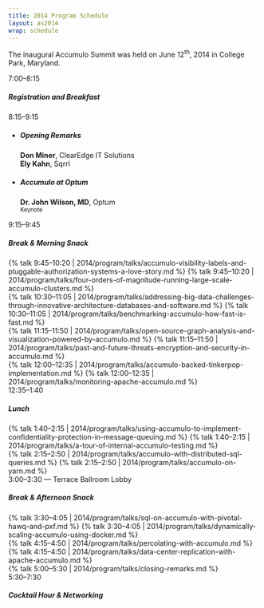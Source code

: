 ```yaml
---
title: 2014 Program Schedule
layout: as2014
wrap: schedule
---
```


<p class="text-center">
  The inaugural Accumulo Summit was held on June 12<sup>th</sup>, 2014 in College Park, Maryland.
</p>

<div class="card-deck">
  <div class="card">
    <div class="card-header">7:00&ndash;8:15</div>
    <div class="card-body">
      <h5 class="card-title mb-0"><i class="fas fa-check"></i> Registration and Breakfast</h5>
    </div>
  </div>
</div>

<div class="card-deck">
  <div class="card">
    <div class="card-header">8:15–9:15</div>
    <ul class="list-group list-group-flush">
      <li class="list-group-item">
        <h5 class="card-title">Opening Remarks</h5>
        <div class="m-0">
          <i class="fas fa-user"></i> <strong>Don Miner</strong>, ClearEdge IT Solutions
        </div>
        <div class="m-0">
          <i class="fas fa-user"></i> <strong>Ely Kahn</strong>, Sqrrl
        </div>
      </li>
      <li class="list-group-item">
        <h5 class="card-title">Accumulo at Optum</h5>
        <div class="m-0"><i class="fas fa-user"></i> <strong>Dr. John Wilson, MD</strong>, Optum</div>
        <div class="mt-2"><small><span class="badge badge-keynote py-2 px-2">Keynote</span></small></div>
      </li>
    </ul>
  </div>
</div>

<div class="card-deck">
  <div class="card">
    <div class="card-header">9:15–9:45</div>
    <div class="card-body">
      <h5 class="card-title mb-0"><i class="fas fa-coffee"></i> Break & Morning Snack</h5>
    </div>
  </div>
</div>

<div class="card-deck">
  {% talk 9:45–10:20 | 2014/program/talks/accumulo-visibility-labels-and-pluggable-authorization-systems-a-love-story.md %}
  {% talk 9:45–10:20 | 2014/program/talks/four-orders-of-magnitude-running-large-scale-accumulo-clusters.md %}
</div>

<div class="card-deck">
  {% talk 10:30–11:05 | 2014/program/talks/addressing-big-data-challenges-through-innovative-architecture-databases-and-software.md %}
  {% talk 10:30–11:05 | 2014/program/talks/benchmarking-accumulo-how-fast-is-fast.md %}
</div>

<div class="card-deck">
  {% talk 11:15–11:50 | 2014/program/talks/open-source-graph-analysis-and-visualization-powered-by-accumulo.md %}
  {% talk 11:15–11:50 | 2014/program/talks/past-and-future-threats-encryption-and-security-in-accumulo.md %}
</div>

<div class="card-deck">
  {% talk 12:00–12:35 | 2014/program/talks/accumulo-backed-tinkerpop-implementation.md %}
  {% talk 12:00–12:35 | 2014/program/talks/monitoring-apache-accumulo.md %}
</div>


<div class="card-deck">
  <div class="card">
    <div class="card-header">12:35–1:40</div>
    <div class="card-body">
      <h5 class="card-title mb-0"><i class="fas fa-utensils"></i> Lunch</h5>
    </div>
  </div>
</div>

<div class="card-deck">
  {% talk 1:40–2:15 | 2014/program/talks/using-accumulo-to-implement-confidentiality-protection-in-message-queuing.md %}
  {% talk 1:40–2:15 | 2014/program/talks/a-tour-of-internal-accumulo-testing.md %}
</div>

<div class="card-deck">
  {% talk 2:15–2:50 | 2014/program/talks/accumulo-with-distributed-sql-queries.md %}
  {% talk 2:15–2:50 | 2014/program/talks/accumulo-on-yarn.md %}
</div>


<div class="card-deck">
  <div class="card">
    <div class="card-header">3:00–3:30 — Terrace Ballroom Lobby</div>
    <div class="card-body">
      <h5 class="card-title mb-0"><i class="fas fa-coffee"></i> Break &amp; Afternoon Snack</h5>
    </div>
  </div>
</div>


<div class="card-deck">
  {% talk 3:30–4:05 | 2014/program/talks/sql-on-accumulo-with-pivotal-hawq-and-pxf.md %}
  {% talk 3:30–4:05 | 2014/program/talks/dynamically-scaling-accumulo-using-docker.md %}
</div>


<div class="card-deck">
  {% talk 4:15–4:50 | 2014/program/talks/percolating-with-accumulo.md %}
  {% talk 4:15–4:50 | 2014/program/talks/data-center-replication-with-apache-accumulo.md %}
</div>

<div class="card-deck">
  {% talk 5:00–5:30 | 2014/program/talks/closing-remarks.md %}
</div>

<div class="card-deck">
  <div class="card">
    <div class="card-header">5:30–7:30</div>
    <div class="card-body">
      <h5 class="card-title mb-0"><i class="fas fa-glass-martini"></i> Cocktail Hour &amp; Networking</h5>
    </div>
  </div>
</div>
